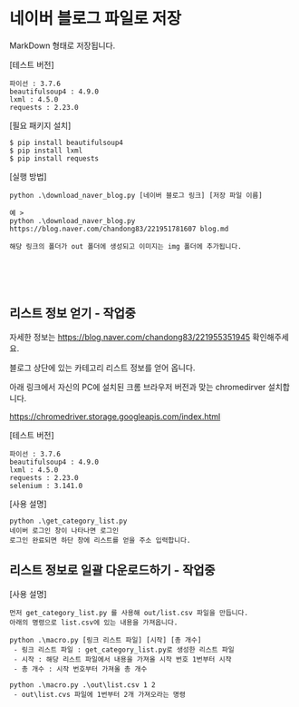 # 네이버 블로그 파일로 저장


MarkDown 형태로 저장됩니다.


[테스트 버전]<br>
    
    파이선 : 3.7.6
    beautifulsoup4 : 4.9.0
    lxml : 4.5.0
    requests : 2.23.0


[필요 패키지 설치]<br>

    $ pip install beautifulsoup4
    $ pip install lxml
    $ pip install requests


[실행 방법]<br>

    python .\download_naver_blog.py [네이버 블로그 링크] [저장 파일 이름]
    
    예 > 
    python .\download_naver_blog.py https://blog.naver.com/chandong83/221951781607 blog.md
    
    해당 링크의 폴더가 out 폴더에 생성되고 이미지는 img 폴더에 추가됩니다.
<br>
<br>
<br>


## 리스트 정보 얻기 - 작업중 

자세한 정보는 https://blog.naver.com/chandong83/221955351945 확인해주세요.


블로그 상단에 있는 카테고리 리스트 정보를 얻어 옵니다.

아래 링크에서 자신의 PC에 설치된 크롬 브라우저 버전과 맞는 chromedirver 설치합니다.

https://chromedriver.storage.googleapis.com/index.html


[테스트 버전]
    
    파이선 : 3.7.6
    beautifulsoup4 : 4.9.0
    lxml : 4.5.0
    requests : 2.23.0
    selenium : 3.141.0

[사용 설명]

    python .\get_category_list.py
    네이버 로그인 창이 나타나면 로그인 
    로그인 완료되면 하단 창에 리스트를 얻을 주소 입력합니다.


## 리스트 정보로 일괄 다운로드하기 - 작업중

[사용 설명]
    
    먼저 get_category_list.py 를 사용해 out/list.csv 파일을 만듭니다.
    아래의 명령으로 list.csv에 있는 내용을 가져옵니다.

    python .\macro.py [링크 리스트 파일] [시작] [총 개수]
     - 링크 리스트 파일 : get_category_list.py로 생성한 리스트 파일
     - 시작 : 해당 리스트 파일에서 내용을 가져올 시작 번호 1번부터 시작
     - 총 개수 : 시작 번호부터 가져올 총 개수
  
    python .\macro.py .\out\list.csv 1 2
     - out\list.cvs 파일에 1번부터 2개 가져오라는 명령 
  
    